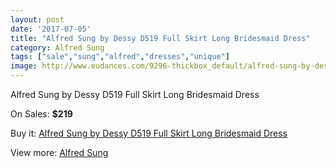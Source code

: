 ```yaml
---
layout: post
date: '2017-07-05'
title: "Alfred Sung by Dessy D519 Full Skirt Long Bridesmaid Dress"
category: Alfred Sung
tags: ["sale","sung","alfred","dresses","unique"]
image: http://www.eudances.com/9296-thickbox_default/alfred-sung-by-dessy-d519-full-skirt-long-bridesmaid-dress.jpg
---
```

Alfred Sung by Dessy D519 Full Skirt Long Bridesmaid Dress

On Sales: **$219**
<a href="https://www.eudances.com/en/alfred-sung/3110-alfred-sung-by-dessy-d519-full-skirt-long-bridesmaid-dress.html"><amp-img layout="responsive" width="600" height="600" src="//www.eudances.com/9296-thickbox_default/alfred-sung-by-dessy-d519-full-skirt-long-bridesmaid-dress.jpg" alt="Alfred Sung by Dessy D519 Full Skirt Long Bridesmaid Dress 0" /></a>
<a href="https://www.eudances.com/en/alfred-sung/3110-alfred-sung-by-dessy-d519-full-skirt-long-bridesmaid-dress.html"><amp-img layout="responsive" width="600" height="600" src="//www.eudances.com/9299-thickbox_default/alfred-sung-by-dessy-d519-full-skirt-long-bridesmaid-dress.jpg" alt="Alfred Sung by Dessy D519 Full Skirt Long Bridesmaid Dress 1" /></a>
<a href="https://www.eudances.com/en/alfred-sung/3110-alfred-sung-by-dessy-d519-full-skirt-long-bridesmaid-dress.html"><amp-img layout="responsive" width="600" height="600" src="//www.eudances.com/9298-thickbox_default/alfred-sung-by-dessy-d519-full-skirt-long-bridesmaid-dress.jpg" alt="Alfred Sung by Dessy D519 Full Skirt Long Bridesmaid Dress 2" /></a>
<a href="https://www.eudances.com/en/alfred-sung/3110-alfred-sung-by-dessy-d519-full-skirt-long-bridesmaid-dress.html"><amp-img layout="responsive" width="600" height="600" src="//www.eudances.com/9297-thickbox_default/alfred-sung-by-dessy-d519-full-skirt-long-bridesmaid-dress.jpg" alt="Alfred Sung by Dessy D519 Full Skirt Long Bridesmaid Dress 3" /></a>

Buy it: [Alfred Sung by Dessy D519 Full Skirt Long Bridesmaid Dress](https://www.eudances.com/en/alfred-sung/3110-alfred-sung-by-dessy-d519-full-skirt-long-bridesmaid-dress.html "Alfred Sung by Dessy D519 Full Skirt Long Bridesmaid Dress")

View more: [Alfred Sung](https://www.eudances.com/en/52-alfred-sung "Alfred Sung")